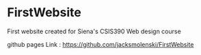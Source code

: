 # FirstWebsite
First website created for Siena's CSIS390 Web design course


github pages Link :
https://github.com/jacksmolenski/FirstWebsite
